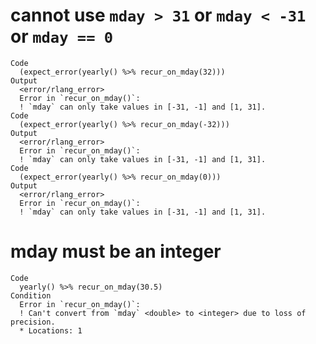 # cannot use `mday > 31` or `mday < -31` or `mday == 0`

    Code
      (expect_error(yearly() %>% recur_on_mday(32)))
    Output
      <error/rlang_error>
      Error in `recur_on_mday()`:
      ! `mday` can only take values in [-31, -1] and [1, 31].
    Code
      (expect_error(yearly() %>% recur_on_mday(-32)))
    Output
      <error/rlang_error>
      Error in `recur_on_mday()`:
      ! `mday` can only take values in [-31, -1] and [1, 31].
    Code
      (expect_error(yearly() %>% recur_on_mday(0)))
    Output
      <error/rlang_error>
      Error in `recur_on_mday()`:
      ! `mday` can only take values in [-31, -1] and [1, 31].

# mday must be an integer

    Code
      yearly() %>% recur_on_mday(30.5)
    Condition
      Error in `recur_on_mday()`:
      ! Can't convert from `mday` <double> to <integer> due to loss of precision.
      * Locations: 1

